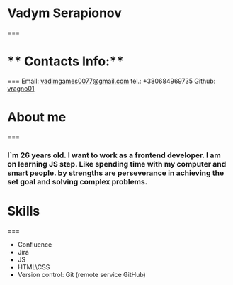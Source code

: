 # **Vadym Serapionov**
===
# ** Contacts Info:**
===
 Email: vadimgames0077@gmail.com
 tel.: +380684969735
 Github: [vragno01](https://github.com/vragno01)

# **About me**
===
### I`m 26 years old. I want to work as a frontend developer. I am on learning JS step. Like spending time with my computer and smart people. Ьy strengths are perseverance in achieving the set goal and solving complex problems.

# **Skills**
===
 * Confluence
 * Jira
 * JS
 * HTML\CSS
 * Version control: Git (remote service GitHub)


